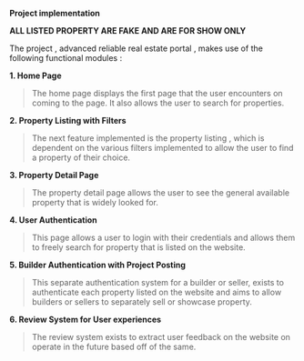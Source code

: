 **Project implementation**

**ALL LISTED PROPERTY ARE FAKE AND ARE FOR SHOW ONLY**

The project , advanced reliable real estate portal , makes
use of the following functional modules : 

**1. Home Page**
>    The home page displays the first page that the user
>    encounters on coming to the page. It also allows the user to
>    search for properties.

**2. Property Listing with Filters**
>    The next feature implemented is the property listing ,
>    which is dependent on the various filters implemented to
>    allow the user to find a property of their choice.

**3. Property Detail Page**
>    The property detail page allows the user to see the general
>    available property that is widely looked for.

**4. User Authentication**
>    This page allows a user to login with their credentials
>    and allows them to freely search for property that is
>    listed on the website.

**5. Builder Authentication with Project Posting**
>    This separate authentication system for a builder or seller,
>    exists to authenticate each property listed on the website
>    and aims to allow builders or sellers to separately sell or
>    showcase property.

**6. Review System for User experiences**
>    The review system exists to extract user feedback on the website
>    on operate in the future based off of the same.
